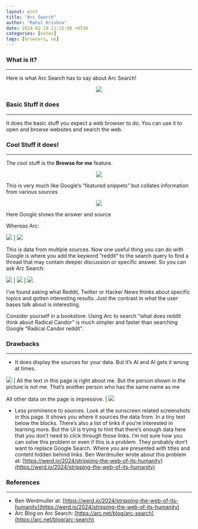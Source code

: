 ```yaml
---
layout: post
title: "Arc Search"
author: "Rahul Krishna"
date: 2024-02-10 11:15:00 +0530
categories: [notes]
tags: [browsers, ux]
---
```


### What is it?

---

Here is what Arc Search has to say about Arc Search!

<div style="text-align: center;"><img src='/assets/images/arc-search/Untitled.png' style="max-width: 250px;"/></div>

### Basic Stuff it does

---

It does the basic stuff you expect a web browser to do. You can use it to open and browse websites and search the web.

### Cool Stuff it does!

---

The cool stuff is the **Browse for me** feature.

<div style="text-align: center;"><img src='/assets/images/arc-search/Untitled%201.png' style="max-width: 200px"/></div>

This is very much like Google’s “featured snippets” but collates information from various sources

<div style="text-align: center;"><img src='/assets/images/arc-search/IMG_3803.jpeg' style="max-width: 250px"/></div>

Here Google shows the answer and source

Whereas Arc:

<img src='/assets/images/arc-search/IMG_3804.png'/> | <img src='/assets/images/arc-search/IMG_3805.png'/>

This is data from multiple sources. Now one useful thing you can do with Google is where you add the keyword “reddit” to the search query to find a thread that may contain deeper discussion or specific answer. So you can ask Arc Search:

<img src='/assets/images/arc-search/IMG_3806.png'/> | <img src='/assets/images/arc-search/IMG_3807.png'/> | <img src='/assets/images/arc-search/IMG_3808.png'/>

I’ve found asking what Reddit, Twitter or Hacker News thinks about specific topics and gotten interesting results. Just the contrast in what the user bases talk about is interesting.

Consider yourself in a bookstore. Using Arc to search “what does reddit think about Radical Candor” is much simpler and faster than searching Google “Radical Candor reddit”.

### Drawbacks

---

- It does display the sources for your data. But it’s AI and AI gets it wrong at times.

<img src='/assets/images/arc-search/Untitled.jpeg' style="max-width: 250px;"/> | All the text in this page is right about me. But the person shown in the picture is not me. That’s another person who has the same name as me

All other data on the page is impressive. | <img src='/assets/images/arc-search/Untitled%201.jpeg' style="max-width: 250px"/>

- Less prominence to sources.
  Look at the sunscreen related screenshots in this page. It shows you where it sources the data from. In a tiny text below the blocks. There’s also a list of links if you’re interested in learning more. But the UI is trying to hint that there’s enough data here that you don’t need to click through those links. I’m not sure how you can solve this problem or even if this is a problem.
  They probably don’t want to replace Google Search. Where you are presented with titles and content hidden behind links.
  Ben Werdmuller wrote about this problem at: [https://werd.io/2024/stripping-the-web-of-its-humanity](https://werd.io/2024/stripping-the-web-of-its-humanity)

### References

---

- Ben Werdmuller at: [https://werd.io/2024/stripping-the-web-of-its-humanity](https://werd.io/2024/stripping-the-web-of-its-humanity)
- Arc Blog on Arc Search: [https://arc.net/blog/arc-search](https://arc.net/blog/arc-search)
